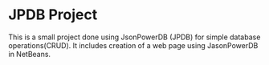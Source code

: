 # JPDB Project
This is a small project done using JsonPowerDB (JPDB) for simple database operations(CRUD). It includes creation of a web page using JasonPowerDB in NetBeans.
